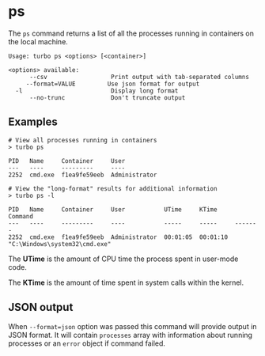 # ps

The `ps` command returns a list of all the processes running in containers on the local machine.

```
Usage: turbo ps <options> [<container>]

<options> available:
      --csv                  Print output with tab-separated columns
     --format=VALUE         Use json format for output
  -l                         Display long format
      --no-trunc             Don't truncate output
```

## Examples

```
# View all processes running in containers
> turbo ps

PID   Name     Container     User
---   ----     ---------     ----
2252  cmd.exe  f1ea9fe59eeb  Administrator

# View the "long-format" results for additional information
> turbo ps -l

PID   Name     Container     User           UTime     KTime     Command
---   ----     ---------     ----           -----     -----     -------
2252  cmd.exe  f1ea9fe59eeb  Administrator  00:01:05  00:01:10	"C:\Windows\system32\cmd.exe"
```

The **UTime** is the amount of CPU time the process spent in user-mode code. 

The **KTime** is the amount of time spent in system calls within the kernel. 

## JSON output

When `--format=json` option was passed this command will provide output in JSON format. It will contain `processes` array with information about running processes or an `error` object if command failed.